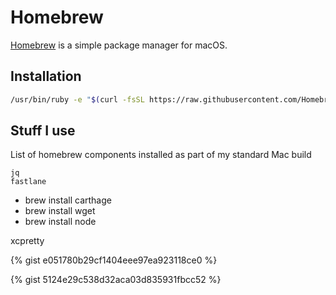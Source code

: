 # Homebrew

[Homebrew](https://brew.sh/) is a simple package manager for macOS.

## Installation

```bash
/usr/bin/ruby -e "$(curl -fsSL https://raw.githubusercontent.com/Homebrew/install/master/install)"
```

## Stuff I use

List of homebrew components installed as part of my standard Mac build

```text
jq
fastlane
```

   * brew install carthage
   * brew install wget
   * brew install node

   xcpretty

   {% gist e051780b29cf1404eee97ea923118ce0 %}

   {% gist 5124e29c538d32aca03d835931fbcc52 %}


